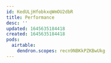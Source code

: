```yaml
---
id: KedULjHfobkxqWmOU2dbR
title: Performance
desc: ''
updated: 1645635184418
created: 1645635184418
pods:
  airtable:
    dendron.scopes: recn9NBKkPZKBwUkg
---
```


